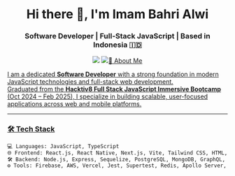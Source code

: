 <h1 align="center">Hi there 👋, I'm Imam Bahri Alwi</h1>
<h3 align="center">Software Developer | Full-Stack JavaScript | Based in Indonesia 🇮🇩</h3>

<p align="center">
  <a href="mailto:imamabahrialwi21@gmail.com"><img src="https://img.shields.io/badge/Email-D14836?style=for-the-badge&logo=gmail&logoColor=white"/></a>
  <a href="https://www.linkedin.com/in/imam-bahri-alwi-019816250/"><img src="https://img.shields.io/badge/LinkedIn-Imam%20Bahri%20Alwi-blue?style=for-the-
</p>

---

### 🧠 About Me

I am a dedicated **Software Developer** with a strong foundation in modern JavaScript technologies and full-stack web development.  
Graduated from the **Hacktiv8 Full Stack JavaScript Immersive Bootcamp** (Oct 2024 – Feb 2025), I specialize in building scalable, user-focused applications across web and mobile platforms.

---

### 🛠 Tech Stack

```bash
💻 Languages: JavaScript, TypeScript
🌐 Frontend: React.js, React Native, Next.js, Vite, Tailwind CSS, HTML, CSS, Apollo Client,Expo go
🛠 Backend: Node.js, Express, Sequelize, PostgreSQL, MongoDB, GraphQL, REST API, JWT
⚙️ Tools: Firebase, AWS, Vercel, Jest, Supertest, Redis, Apollo Server, Ngrok, Zod, Socket.IO, Postman, Axios
